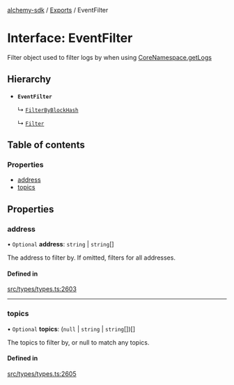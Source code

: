 [alchemy-sdk](../README.md) / [Exports](../modules.md) / EventFilter

# Interface: EventFilter

Filter object used to filter logs by when using [CoreNamespace.getLogs](../classes/CoreNamespace.md#getlogs)

## Hierarchy

- **`EventFilter`**

  ↳ [`FilterByBlockHash`](FilterByBlockHash.md)

  ↳ [`Filter`](Filter.md)

## Table of contents

### Properties

- [address](EventFilter.md#address)
- [topics](EventFilter.md#topics)

## Properties

### address

• `Optional` **address**: `string` \| `string`[]

The address to filter by. If omitted, filters for all addresses.

#### Defined in

[src/types/types.ts:2603](https://github.com/alchemyplatform/alchemy-sdk-js/blob/4483414/src/types/types.ts#L2603)

___

### topics

• `Optional` **topics**: (``null`` \| `string` \| `string`[])[]

The topics to filter by, or null to match any topics.

#### Defined in

[src/types/types.ts:2605](https://github.com/alchemyplatform/alchemy-sdk-js/blob/4483414/src/types/types.ts#L2605)
